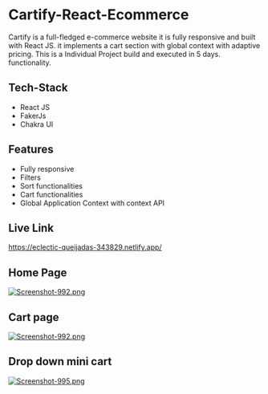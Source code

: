 # Cartify-React-Ecommerce
Cartify is a full-fledged e-commerce website it is fully responsive and built with React JS. it implements a cart section with global context with adaptive pricing. 
This is a Individual Project build and executed in 5 days.
functionality.
## Tech-Stack
- React JS 
- FakerJs 
- Chakra UI
## Features
- Fully responsive
- Filters
- Sort functionalities
- Cart functionalities
- Global Application Context with context API
## Live Link
https://eclectic-queijadas-343829.netlify.app/

## Home Page
[![Screenshot-992.png](https://i.postimg.cc/ZKWGxmyx/Screenshot-992.png)](https://postimg.cc/ZChsJ1HW)
## Cart page
[![Screenshot-992.png](https://i.postimg.cc/ZKWGxmyx/Screenshot-992.png)](https://postimg.cc/ZChsJ1HW)
## Drop down mini cart
[![Screenshot-995.png](https://i.postimg.cc/zfJZWcZC/Screenshot-995.png)](https://postimg.cc/nXwPfTLr)

